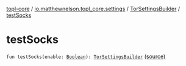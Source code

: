 [topl-core](../../index.md) / [io.matthewnelson.topl_core.settings](../index.md) / [TorSettingsBuilder](index.md) / [testSocks](./test-socks.md)

# testSocks

`fun testSocks(enable: `[`Boolean`](https://kotlinlang.org/api/latest/jvm/stdlib/kotlin/-boolean/index.html)`): `[`TorSettingsBuilder`](index.md) [(source)](https://github.com/05nelsonm/TorOnionProxyLibrary-Android/blob/master/topl-core/src/main/java/io/matthewnelson/topl_core/settings/TorSettingsBuilder.kt#L699)